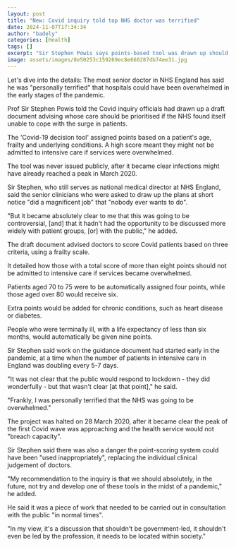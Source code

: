 ```yaml
---
layout: post
title: "New: Covid inquiry told top NHS doctor was terrified"
date: 2024-11-07T17:34:34
author: "badely"
categories: [Health]
tags: []
excerpt: "Sir Stephen Powis says points-based tool was drawn up should need to prioritise patients have arisen."
image: assets/images/8e50253c159269ec8e660287db74ee31.jpg
---
```


Let's dive into the details: The most senior doctor in NHS England has said he was "personally terrified" that hospitals could have been overwhelmed in the early stages of the pandemic.

Prof Sir Stephen Powis told the Covid inquiry officials had drawn up a draft document advising whose care should be prioritised if the NHS found itself unable to cope with the surge in patients.

The 'Covid-19 decision tool' assigned points based on a patient's age, frailty and underlying conditions. A high score meant they might not be admitted to intensive care if services were overwhelmed.

The tool was never issued publicly, after it became clear infections might have already reached a peak in March 2020.

Sir Stephen, who still serves as national medical director at NHS England, said the senior clinicians who were asked to draw up the plans at short notice "did a magnificent job" that "nobody ever wants to do".

"But it became absolutely clear to me that this was going to be controversial, [and] that it hadn't had the opportunity to be discussed more widely with patient groups, [or] with the public," he added.

The draft document advised doctors to score Covid patients based on three criteria, using a frailty scale. 

It detailed how those with a total score of more than eight points should not be admitted to intensive care if services became overwhelmed. 

Patients aged 70 to 75 were to be automatically assigned four points, while those aged over 80 would receive six. 

Extra points would be added for chronic conditions, such as heart disease or diabetes.

People who were terminally ill, with a life expectancy of less than six months, would automatically be given nine points.

Sir Stephen said work on the guidance document had started early in the pandemic, at a time when the number of patients in intensive care in England was doubling every 5-7 days. 

"It was not clear that the public would respond to lockdown - they did wonderfully -  but that wasn't clear [at that point]," he said. 

"Frankly, I was personally terrified that the NHS was going to be overwhelmed."

The project was halted on 28 March 2020, after it became clear the peak of the first Covid wave was approaching and the health service would not "breach capacity". 

Sir Stephen said there was also a danger the point-scoring system could have been "used inappropriately", replacing the individual clinical judgement of doctors. 

"My recommendation to the inquiry is that we should absolutely, in the future, not try and develop one of these tools in the midst of a pandemic," he added. 

He said it was a piece of work that needed to be carried out in consultation with the public "in normal times".

"In my view, it's a discussion that shouldn't be government-led, it shouldn't even be led by the profession, it needs to be located within society."

